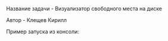 Название задачи - Визуализатор свободного места на диске

Автор - Клещев Кирилл

Пример запуска из консоли:

